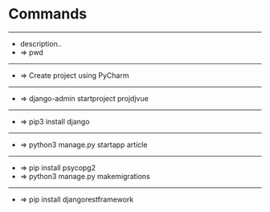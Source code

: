 # Commands
	
---
- description..
- => pwd


---
- => Create project using PyCharm


---
- => django-admin startproject projdjvue


---
- => pip3 install django


---
- => python3 manage.py startapp article


---
- => pip install psycopg2 
- => python3 manage.py makemigrations


---
- => pip install djangorestframework


